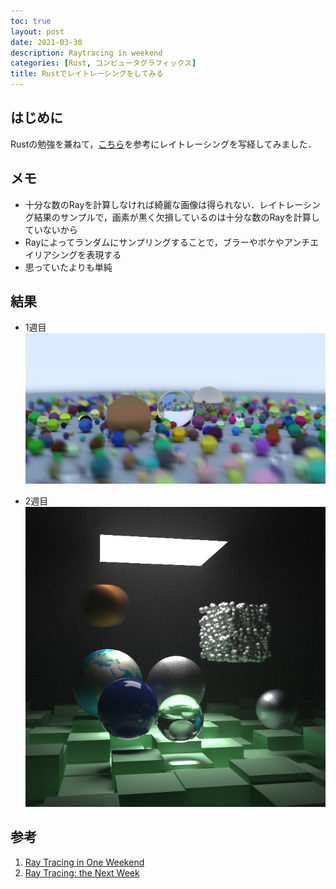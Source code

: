 ```yaml
---
toc: true
layout: post
date: 2021-03-30
description: Raytracing in weekend
categories: [Rust, コンピュータグラフィックス]
title: Rustでレイトレーシングをしてみる
---
```


## はじめに
Rustの勉強を兼ねて，[こちら](http://in1weekend.blogspot.com/)を参考にレイトレーシングを写経してみました．

<div class="github-card" data-github="ar90n/ray-tracing-in-weekends-with-rust" data-width="400" data-height="153" data-theme="default"></div>
<script src="//cdn.jsdelivr.net/github-cards/latest/widget.js"></script>

## メモ

* 十分な数のRayを計算しなければ綺麗な画像は得られない．レイトレーシング結果のサンプルで，画素が黒く欠損しているのは十分な数のRayを計算していないから
* Rayによってランダムにサンプリングすることで，ブラーやボケやアンチエイリアシングを表現する
* 思っていたよりも単純

## 結果
* 1週目
![first_weekend](https://raw.githubusercontent.com/ar90n/ray-tracing-in-weekends-with-rust/main/assets/output_firest_weekend.jpg)

* 2週目
![second_weekend](https://raw.githubusercontent.com/ar90n/ray-tracing-in-weekends-with-rust/main/assets/output_second_weekend.jpg)

## 参考
1. [Ray Tracing in One Weekend](http://in1weekend.blogspot.com/2016/01/ray-tracing-in-one-weekend.html)
1. [Ray Tracing: the Next Week](http://in1weekend.blogspot.com/2016/01/ray-tracing-second-weekend.html)
